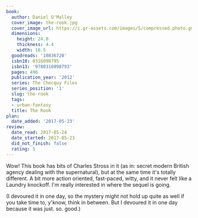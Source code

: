 ```yaml
---
book:
  author: Daniel O'Malley
  cover_image: the-rook.jpg
  cover_image_url: https://i.gr-assets.com/images/S/compressed.photo.goodreads.com/books/1561584006l/10836728._SX98_.jpg
  dimensions:
    height: 24.0
    thickness: 4.4
    width: 16.5
  goodreads: '10836728'
  isbn10: 0316098795
  isbn13: '9780316098793'
  pages: 496
  publication_year: '2012'
  series: The Checquy Files
  series_position: '1'
  slug: the-rook
  tags:
  - urban-fantasy
  title: The Rook
plan:
  date_added: '2017-05-23'
review:
  date_read: 2017-05-24
  date_started: 2017-05-23
  did_not_finish: false
  rating: 5
---
```


Wow! This book has bits of Charles Stross in it (as in: secret modern British agency dealing with the supernatural), but at the same time it's totally different. A bit more action oriented, fast-paced, witty, and it never felt like a Laundry knockoff. I'm really interested in where the sequel is going.

(I devoured it in one day, so the mystery might not hold up quite as well if you take time to, y'know, think in between. But I devoured it in one day because it was just. so. good.)
